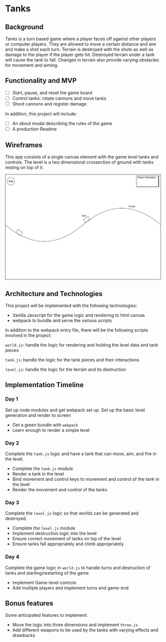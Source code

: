 # Tanks
## Background
Tanks is a turn based game where a player faces off against other players or computer players. They are allowed to move a certain distance and aim and make a shot each turn. Terrain is destroyed with the shots as well as damage to the player if the player gets hit. Destroyed terrain under a tank will cause the tank to fall. Changes in terrain also provide varying obstacles for movement and aiming.

## Functionality and MVP

- [ ] Start, pause, and reset the game board
- [ ] Control tanks: rotate cannons and move tanks
- [ ] Shoot cannons and register damage

In addition, this project will include:

- [ ] An about modal describing the rules of the game
- [ ] A production Readme

## Wireframes
This app consists of a single canvas element with the game level tanks and controls. The level is a two dimensional crossection of ground with tanks resting on top of it.

![wireframes](images/Tanks.png)

## Architecture and Technologies
This project will be implemented with the following technologies:
- Vanilla Javscript for the game logic and rendering to html canvas
- webpack to bundle and serve the various scripts

In addition to the webpack entry file, there will be the following scripts involved in the project:

`world.js`: handle the logic for rendering and holding the level data and tank pieces

`tank.js`: handle the logic for the tank pieces and their interactions

`level.js`: handle the logic for the terrain and its destruction

## Implementation Timeline

### Day 1
Set up node modules and get webpack set up. Set up the basic level generation and render to screen

- Get a green bundle with `webpack`
- Learn enough to render a simple level

### Day 2
Complete the `tank.js` logic and have a tank that can move, aim, and fire in the level.

- Complete the `tank.js` module
- Render a tank in the level
- Bind movement and control keys to movement and control of the tank in the level
- Render the movement and control of the tanks

### Day 3
Complete the `level.js` logic so that worlds can be generated and destroyed.

- Complete the `level.js` module
- Implement destruction logic into the level
- Ensure correct movement of tanks on top of the level
- Ensure tanks fall appropriately and climb appropriately

### Day 4
Complete the game logic in `world.js` to handle turns and destruction of tanks and starting/restarting of the game

- Implement Game-level controls
- Add multiple players and implement turns and game-end

## Bonus features
Some anticipated features to implement:

- Move the logic into three dimensions and implement `three.js`
- Add different weapons to be used by the tanks with varying effects and drawbacks
